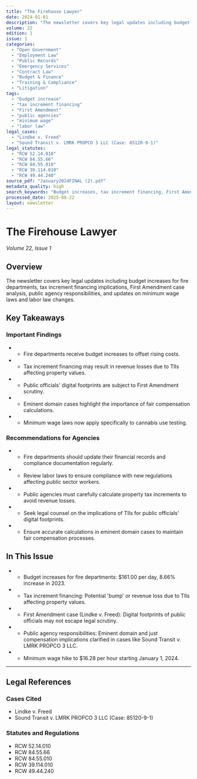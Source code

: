```yaml
---
title: "The Firehouse Lawyer"
date: 2024-01-01
description: "The newsletter covers key legal updates including budget increases for fire departments, tax increment financing implications, First Amendment case analysis, public agency responsibilities, and updates on minimum wage laws and labor law changes."
volume: 22
edition: 1
issue: 1
categories:
  - "Open Government"
  - "Employment Law"
  - "Public Records"
  - "Emergency Services"
  - "Contract Law"
  - "Budget & Finance"
  - "Training & Compliance"
  - "Litigation"
tags:
  - "budget increase"
  - "tax increment financing"
  - "First Amendment"
  - "public agencies"
  - "minimum wage"
  - "labor law"
legal_cases:
  - "Lindke v. Freed"
  - "Sound Transit v. LMRK PROPCO 3 LLC (Case: 85120-9-1)"
legal_statutes:
  - "RCW 52.14.010"
  - "RCW 84.55.66"
  - "RCW 84.55.010"
  - "RCW 39.114.010"
  - "RCW 49.44.240"
source_pdf: "January2024FINAL (2).pdf"
metadata_quality: high
search_keywords: "Budget increases, tax increment financing, First Amendment case analysis, public agency responsibilities, minimum wage hike, Lindke v. Freed case, Sound Transit v. LMRK PROPCO 3 LLC (Case: 85120-9-1),..."
processed_date: 2025-08-22
layout: newsletter
---
```


# The Firehouse Lawyer

*Volume 22, Issue 1*

## Overview

The newsletter covers key legal updates including budget increases for fire departments, tax increment financing implications, First Amendment case analysis, public agency responsibilities, and updates on minimum wage laws and labor law changes.

## Key Takeaways

### Important Findings

- - Fire departments receive budget increases to offset rising costs.
- - Tax increment financing may result in revenue losses due to TIIs affecting property values.
- - Public officials' digital footprints are subject to First Amendment scrutiny.
- - Eminent domain cases highlight the importance of fair compensation calculations.
- - Minimum wage laws now apply specifically to cannabis use testing.

### Recommendations for Agencies

- - Fire departments should update their financial records and compliance documentation regularly.
- - Review labor laws to ensure compliance with new regulations affecting public sector workers.
- - Public agencies must carefully calculate property tax increments to avoid revenue losses.
- - Seek legal counsel on the implications of TIIs for public officials' digital footprints.
- - Ensure accurate calculations in eminent domain cases to maintain fair compensation processes.

## In This Issue

- - Budget increases for fire departments: $161.00 per day, 8.66% increase in 2023.
- - Tax increment financing: Potential 'bump' or revenue loss due to TIIs affecting property values.
- - First Amendment case (Lindke v. Freed): Digital footprints of public officials may not escape legal scrutiny.
- - Public agency responsibilities: Eminent domain and just compensation implications clarified in cases like Sound Transit v. LMRK PROPCO 3 LLC.
- - Minimum wage hike to $16.28 per hour starting January 1, 2024.

---

## Legal References

### Cases Cited

- Lindke v. Freed
- Sound Transit v. LMRK PROPCO 3 LLC (Case: 85120-9-1)

### Statutes and Regulations

- RCW 52.14.010
- RCW 84.55.66
- RCW 84.55.010
- RCW 39.114.010
- RCW 49.44.240

